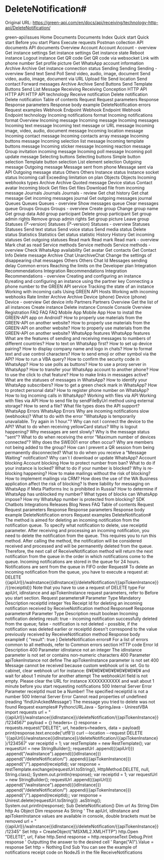 # DeleteNotification#

Original URL: https://green-api.com/en/docs/api/receiving/technology-http-api/DeleteNotification/

green-api/issues Home Documents Documents Index Quick start Quick start Before you start Plans Execute requests Postman collection API documents API documents Overview Account Account Account - overview Get instance settings Set instance settings Get instance state Reboot instance Logout instance Get QR code Get QR code via websocket Link with phone number Set profile picture Get WhatsApp account information Archive Archive Get instance connection status Sending Sending Sending - overview Send text Send Poll Send video, audio, image, document Send video, audio, image, document via URL Upload file Send location Send contact Forward messages Archive Archive Send Buttons Send Template Buttons Send List Message Receiving Receiving Conception HTTP API HTTP API HTTP API technology Receive notification Delete notification Delete notification Table of contents Request Request parameters Response Response parameters Response body example DeleteNotification errors Request examples Webhook Endpoint Webhook Endpoint Webhook Endpoint technology Incoming notifications format Incoming notifications format Overview Incoming message Incoming message Incoming messages Incoming text message Incoming text message or URL message Incoming image, video, audio, document message Incoming location message Incoming contact message Incoming contacts array message Incoming buttons message Incoming selection list message Incoming template buttons message Incoming sticker message Incoming reaction message Group invitation incoming message Incoming poll message Incoming poll update message Selecting buttons Selecting buttons Simple button selection Template button selection List element selection Outgoing message Outgoing message Message sent from phone Message sent via API Outgoing message status Others Others Instance status Instance socket status Incoming call Exceeding limitation on plan Objects Objects Incoming webhooks types Archive Archive Quoted message Device status Contact avatar Incoming block Get files Get files Download file from incoming message Journals Journals Journals - review Get chat history Get chat message Get incoming messages journal Get outgoing messages journal Queues Queues Queues - overview Show messages queue Clear messages queue Groups Groups Groups - overview Create group Change group name Get group data Add group participant Delete group participant Set group admin rights Remove group admin rights Set group picture Leave group Statuses (Î²-version) Statuses (Î²-version) Statuses - overview Statuses Statuses Send text status Send voice status Send media status Delete status Statistics Statistics Get status statistic History History Get incoming statuses Get outgoing statuses Read mark Read mark Read mark - overview Mark chat as read Service methods Service methods Service methods - overview Check WhatsApp availability Get avatar Get contacts Get Contact Info Delete message Archive Chat UnarchiveChat Change the settings of disappearing chat messages Others Others Chat Id Messages sending delay Common errors Reaching the limits on the Developer plan Integration Recommendations Integration Recommendations Integration Recommendations - overview Creating and configuring an instance Ð¡reating and configuring an instance using the partner key Connecting a phone number to the GREEN API service Tracking the state of an instance Working with incoming calls Using GREEN API Hosts Working with incoming webhooks Rate limiter Archive Archive Device (phone) Device (phone) Device - overview Get device info Partners Partners Overview Get the list of all instances Create instance Delete instance Console Console Overview Registration FAQ FAQ FAQ Mobile App Mobile App How to install the GREEN-API app on Android? How to properly use materials from the GREEN-API on another website? How to properly use materials from the GREEN-API on another website? How to properly use materials from the GREEN-API on another website? WhatsApp features WhatsApp features What are the features of sending and receiving messages to numbers of different countries? How to text on WhatsApp first? How to set up device pairing? How to display company name and logo in chats? How to format text and use control characters? How to send emoji or other symbol via the API? How to run a VBA query? How to confirm the security code in WhatsApp? How to use polls as buttons? How to use a proxy server in WhatsApp? How to transfer your WhatsApp account to another phone? How to use the click to chat feature? How to make links in messages active? What are the statuses of messages in WhatsApp? How to identify your WhatsApp subscribers? How to get a green check mark in WhatsApp? How to protect personal data? How to register phone number on WhatsApp? How to log incoming calls in WhatsApp? Working with files via API Working with files via API How to send file by sendFileByUrl method using external storage? How to send a file? What file types does the API support? WhatsApp Errors WhatsApp Errors Why are incoming notifications slow (webhooks)? What to do with the error "WhatsApp is temporarily unavailable. Try again in 1 hour."? Why can not I connect the device to the API? What to do when receiving yellowCard status? Why is logout happening? Why messages are sent slowly? Why is the message status "sent"? What to do when receiving the error "Maximum number of devices connected"? Why does the SWE001 error often occur? Why are members not being added to the group? How can I prevent a QR session from being permanently disconnected? What to do when you receive a "Message Waiting" notification? Why can`t I download or update WhatsApp? Account blocking Account blocking How to protect number from ban? What to do if your instance is locked? What to do if your number is blocked? Why is re-blocking happening? How to make mailings without the risk of blocking? How to implement mailings via CRM? How does the use of the WA Business application affect the risk of blocking? Is there liability for messaging on WhatsApp if Meta Platforms Inc is prohibited in Russia? How to determine if WhatsApp has unblocked my number? What types of blocks can WhatsApp impose? How my WhatsApp number is protected from blocking? SDK Chatbots Integrations Releases Blog News FAQ Table of contents Request Request parameters Response Response parameters Response body example DeleteNotification errors Request examples DeleteNotification# The method is aimed for deleting an incoming notification from the notification queue. To specify what notification to delete, use receiptId parameter. After receiving and processing an incoming notification, you need to delete the notification from the queue. This requires you to run this method. After calling the method, the notification will be considered received and processed and will be permanently deleted from the queue. Therefore, the next call of ReceiveNotification method will return the next notification from the queue in the order in which notifications come to the queue. Incoming notifications are stored in the queue for 24 hours. Notifications are sent from the queue in FIFO order Request# To delete an incoming notification from the queue, you have to execute a request at: DELETE {{apiUrl}}/waInstance{{idInstance}}/deleteNotification/{{apiTokenInstance}}/{{receiptId}} Note that you have to use a request of DELETE type For apiUrl, idInstance and apiTokenInstance request parameters, refer to Before you start section. Request parameters# Parameter Type Mandatory Description receiptId integer Yes Receipt Id for deleting an incoming notification received by ReceiveNotification method Response# Response parameters# Parameter Type Description result boolean Incoming notification deleting result: true - incoming notification successfully deleted from the queue; false - notification is not deleted - possible, if the notification was deleted earlier or receiptId doesn't correspond to the value previously received by ReceiveNotification method Response body example# { "result": true } DeleteNotification errors# For a list of errors common to all methods, refer to Common errors section HTTP code Error Id Description 400 Parameter idInstance not an integer The idInstance parameter is not set or contains non-numeric characters 400 Parameter apiTokenInstance not define The apiTokenInstance parameter is not set 400 Message cannot be received because custom webhook url is set. Go to cabinet, clear webhook url for instance: Ð¥Ð¥Ð¥Ð¥Ð¥Ð¥Ð¥Ð¥Ð¥Ð¥ and wait for about 1 minute for another attempt The webhookUrl field is not empty. Please clear the URL for instance XXXXXXXXXXX and wait about 1 minute before you start requesting notifications 500 Internal Server Error Parameter receiptId must be a Number! The specified receiptId is not a number 500 Internal Server Error Cannot read properties of undefined (reading 'findUnAckedMessage') The message you tried to delete was not found Request examples# PythoncURLJava - SpringJava - UnirestVBA import requests url = "{{apiUrl}}/waInstance{{idInstance}}/deleteNotification/{{apiTokenInstance}}/1234567" payload = {} headers= {} response = requests.request("DELETE", url, headers=headers, data = payload) print(response.text.encode('utf8')) curl --location --request DELETE '{{apiUrl}}/waInstance{{idInstance}}/deleteNotification/{{apiTokenInstance}}/1234567' var receiptId = 1; var restTemplate = new RestTemplate(); var requestUrl = new StringBuilder(); requestUrl .append({{apiUrl}}) .append("/waInstance").append({{idInstance}}) .append("/deleteNotification/") .append({{apiTokenInstance}}) .append("/").append(receiptId); var response = restTemplate.exchange(requestUrl.toString(), HttpMethod.DELETE, null, String.class); System.out.println(response); var receiptId = 1; var requestUrl = new StringBuilder(); requestUrl .append({{apiUrl}}) .append("/waInstance").append({{idInstance}}) .append("/deleteNotification/") .append({{apiTokenInstance}}) .append("/").append(receiptId);; var response = Unirest.delete(requestUrl.toString()) .asString(); System.out.println(response); Sub DeleteNotification() Dim url As String Dim http As Object Dim response As String ' The apiUrl, idInstance and apiTokenInstance values are available in console, double brackets must be removed url = "{{apiUrl}}/waInstance{{idInstance}}/deleteNotification/{{apiTokenInstance}}/12345" Set http = CreateObject("MSXML2.XMLHTTP") http.Open "DELETE", url, False http.Send response = http.responseText Debug.Print response ' Outputting the answer to the desired cell ' Range("A1").Value = response Set http = Nothing End Sub You can see the example of notifications receipt code on NodeJS in the file ReceiveNotifications